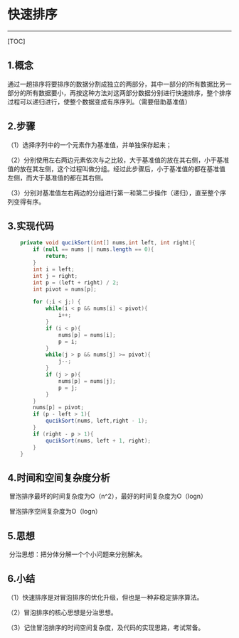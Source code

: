

# 快速排序

------



[TOC]

## 1.概念

​	通过一趟排序将要排序的数据分割成独立的两部分，其中一部分的所有数据比另一部分的所有数据要小，再按这种方法对这两部分数据分别进行快速排序，整个排序过程可以递归进行，使整个数据变成有序序列。（需要借助基准值）

## 2.步骤

（1）选择序列中的一个元素作为基准值，并单独保存起来；

（2）分别使用左右两边元素依次与之比较，大于基准值的放在其右侧，小于基准值的放在其左侧，这个过程叫做分组。经过此步骤后，小于基准值的都在基准值	左侧，而大于基准值的都在其右侧。

（3）分别对基准值左右两边的分组进行第一和第二步操作（递归），直至整个序列变得有序。

## 3.实现代码

```java
    private void qucikSort(int[] nums,int left, int right){
        if (null == nums || nums.length == 0){
            return;
        }
        int i = left;
        int j = right;
        int p = (left + right) / 2;
        int pivot = nums[p];

        for (;i < j;) {
            while(i < p && nums[i] < pivot){
                i++;
            }
            if (i < p){
                nums[p] = nums[i];
                p = i;
            }
            while(j > p && nums[j] >= pivot){
                j--;
            }
            if (j > p){
                nums[p] = nums[j];
                p = j;
            }
        }
        nums[p] = pivot;
        if (p - left > 1){
            qucikSort(nums, left,right - 1);
        }
        if (right - p > 1){
            qucikSort(nums, left + 1, right);
        }
    }
```



## 4.时间和空间复杂度分析

​	冒泡排序最坏的时间复杂度为O（n^2），最好的时间复杂度为O（logn）

​	冒泡排序空间复杂度为O（logn）

## 5.思想

​	分治思想：把分体分解一个个小问题来分别解决。

## 6.小结

（1）快速排序是对冒泡排序的优化升级，但也是一种非稳定排序算法。

（2）冒泡排序的核心思想是分治思想。

（3）记住冒泡排序的时间空间复杂度，及代码的实现思路，考试常备。





